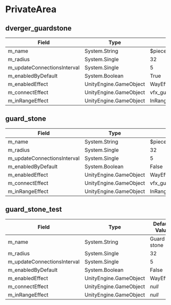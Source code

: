 # PrivateArea

## dverger_guardstone

|Field|Type|Default Value|
|-----|----|-------------|
|m_name|System.String|$piece_guardstone|
|m_radius|System.Single|32|
|m_updateConnectionsInterval|System.Single|5|
|m_enabledByDefault|System.Boolean|True|
|m_enabledEffect|UnityEngine.GameObject|WayEffect|
|m_connectEffect|UnityEngine.GameObject|vfx_guardstone_connection|
|m_inRangeEffect|UnityEngine.GameObject|InRangeIndicator|

## guard_stone

|Field|Type|Default Value|
|-----|----|-------------|
|m_name|System.String|$piece_guardstone|
|m_radius|System.Single|32|
|m_updateConnectionsInterval|System.Single|5|
|m_enabledByDefault|System.Boolean|False|
|m_enabledEffect|UnityEngine.GameObject|WayEffect|
|m_connectEffect|UnityEngine.GameObject|vfx_guardstone_connection|
|m_inRangeEffect|UnityEngine.GameObject|InRangeIndicator|

## guard_stone_test

|Field|Type|Default Value|
|-----|----|-------------|
|m_name|System.String|Guard stone|
|m_radius|System.Single|32|
|m_updateConnectionsInterval|System.Single|5|
|m_enabledByDefault|System.Boolean|False|
|m_enabledEffect|UnityEngine.GameObject|WayEffect|
|m_connectEffect|UnityEngine.GameObject|*null*|
|m_inRangeEffect|UnityEngine.GameObject|*null*|

